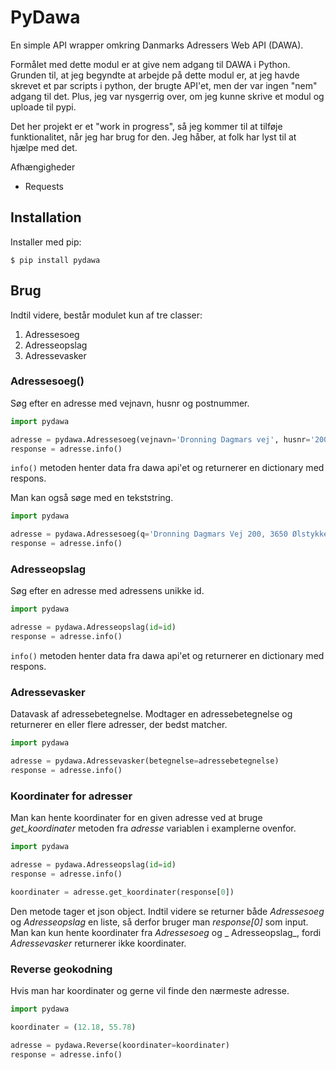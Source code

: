 PyDawa
======
En simple API wrapper omkring Danmarks Adressers Web API (DAWA).

Formålet med dette modul er at give nem adgang til DAWA i Python. Grunden til, at jeg begyndte at arbejde på dette modul er, at jeg havde skrevet et par scripts i python, der brugte API'et, men der var ingen "nem" adgang til det. Plus, jeg var nysgerrig over, om jeg kunne skrive et modul og uploade til pypi.

Det her projekt er et "work in progress", så jeg kommer til at tilføje funktionalitet, når jeg har brug for den. Jeg håber, at folk har lyst til at hjælpe med det.

Afhængigheder
* Requests

Installation
----
Installer med pip:

```$ pip install pydawa```

Brug
-----

Indtil videre, består modulet kun af tre classer:

1. Adressesoeg
2. Adresseopslag
3. Adressevasker

### Adressesoeg()
Søg efter en adresse med vejnavn, husnr og postnummer.

```python
import pydawa

adresse = pydawa.Adressesoeg(vejnavn='Dronning Dagmars vej', husnr='200', postnr='3650')
response = adresse.info()
```
`info()` metoden henter data fra dawa api'et og returnerer en dictionary med respons.

Man kan også søge med en tekststring.
```python
import pydawa

adresse = pydawa.Adressesoeg(q='Dronning Dagmars Vej 200, 3650 Ølstykke')
response = adresse.info()
```

### Adresseopslag
Søg efter en adresse med adressens unikke id.

```python
import pydawa

adresse = pydawa.Adresseopslag(id=id)
response = adresse.info()
```
`info()` metoden henter data fra dawa api'et og returnerer en dictionary med respons.

### Adressevasker
Datavask af adressebetegnelse. Modtager en adressebetegnelse og returnerer en eller flere adresser, der bedst matcher.

```python
import pydawa

adresse = pydawa.Adressevasker(betegnelse=adressebetegnelse)
response = adresse.info()
```

### Koordinater for adresser
Man kan hente koordinater for en given adresse ved at bruge _get_koordinater_ metoden fra _adresse_ variablen i examplerne ovenfor.

```python
import pydawa

adresse = pydawa.Adresseopslag(id=id)
response = adresse.info()

koordinater = adresse.get_koordinater(response[0])
```
Den metode tager et json object. Indtil videre se returner både _Adressesoeg_ og _Adresseopslag_ en liste, så derfor bruger man _response[0]_ som input. 
Man kan kun hente koordinater fra _Adressesoeg_ og _ Adresseopslag_, fordi _Adressevasker_ returnerer ikke koordinater.

### Reverse geokodning
Hvis man har koordinater og gerne vil finde den nærmeste adresse.

```python
import pydawa

koordinater = (12.18, 55.78)

adresse = pydawa.Reverse(koordinater=koordinater)
response = adresse.info()
```